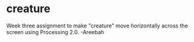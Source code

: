 creature
========

Week three assignment to make "creature" move horizontally across the screen using Processing 2.0.  -Areebah
